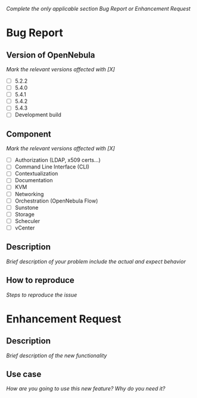 _Complete the only applicable section Bug Report or Enhancement Request_

# Bug Report
## Version of OpenNebula
_Mark the relevant versions affected with [X]_
- [ ] 5.2.2
- [ ] 5.4.0
- [ ] 5.4.1
- [ ] 5.4.2
- [ ] 5.4.3
- [ ] Development build

## Component
_Mark the relevant versions affected with [X]_
- [ ] Authorization (LDAP, x509 certs...)
- [ ] Command Line Interface (CLI)
- [ ] Contextualization
- [ ] Documentation
- [ ] KVM
- [ ] Networking
- [ ] Orchestration (OpenNebula Flow)
- [ ] Sunstone
- [ ] Storage
- [ ] Scheculer
- [ ] vCenter

## Description
_Brief description of your problem include the actual and expect behavior_

## How to reproduce
_Steps to reproduce the issue_

# Enhancement Request
## Description
_Brief description of the new functionality_

## Use case
_How are you going to use this new feature? Why do you need it?_
